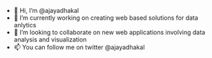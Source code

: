- 👋 Hi, I’m @ajayadhakal
- 🌱 I’m currently working on creating web based solutions for data anlytics
- 💞️ I’m looking to collaborate on new web applications involving data analysis and visualization
- 📫 You can follow me on twitter @ajayadhakal

<!---
ajayadhakal/ajayadhakal is a ✨ special ✨ repository because its `README.md` (this file) appears on your GitHub profile.
You can click the Preview link to take a look at your changes.
--->
